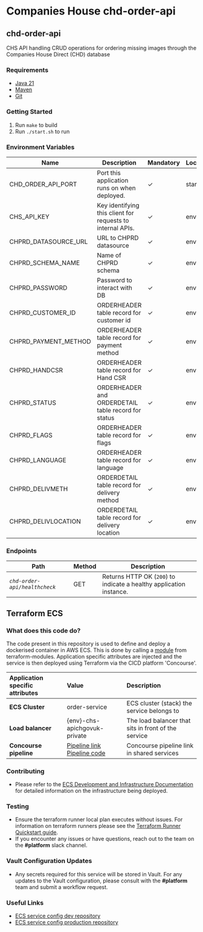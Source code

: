 # Companies House chd-order-api

## chd-order-api
CHS API handling CRUD operations for ordering missing images through the Companies House Direct (CHD) database

### Requirements
* [Java 21][1]
* [Maven][2]
* [Git][3]

### Getting Started
1. Run `make` to build
2. Run `./start.sh` to run

### Environment Variables
Name | Description | Mandatory | Location
--- | --- | --- | ---
CHD_ORDER_API_PORT | Port this application runs on when deployed. | ✓ | start.sh
CHS_API_KEY | Key identifying this client for requests to internal APIs. |✓|env var|
CHPRD_DATASOURCE_URL | URL to CHPRD datasource |✓|env var|
CHPRD_SCHEMA_NAME | Name of CHPRD schema |✓|env var|
CHPRD_PASSWORD | Password to interact with DB |✓|env var|
CHPRD_CUSTOMER_ID | ORDERHEADER table record for customer id|✓|env var|
CHPRD_PAYMENT_METHOD | ORDERHEADER table record for payment method |✓|env var|
CHPRD_HANDCSR | ORDERHEADER table record for Hand CSR| ✓|env var|
CHPRD_STATUS| ORDERHEADER and ORDERDETAIL table record for status |✓|env var|
CHPRD_FLAGS | ORDERHEADER table record for flags |✓|env var|
CHPRD_LANGUAGE | ORDERHEADER table record for language |✓|env var|
CHPRD_DELIVMETH | ORDERDETAIL table record for delivery method |✓|env var|
CHPRD_DELIVLOCATION | ORDERDETAIL table record for delivery location |✓|env var|

### Endpoints
Path | Method | Description
--- | --- | ---
*`chd-order-api/healthcheck`* | GET | Returns HTTP OK (`200`) to indicate a healthy application instance.

[1]: https://www.oracle.com/java/technologies/downloads/#java21
[2]: https://maven.apache.org/download.cgi
[3]: https://git-scm.com/downloads

## Terraform ECS

### What does this code do?

The code present in this repository is used to define and deploy a dockerised container in AWS ECS.
This is done by calling a [module](https://github.com/companieshouse/terraform-modules/tree/main/aws/ecs) from terraform-modules. Application specific attributes are injected and the service is then deployed using Terraform via the CICD platform 'Concourse'.


Application specific attributes | Value                                | Description
:---------|:-----------------------------------------------------------------------------|:-----------
**ECS Cluster**        |order-service                                      | ECS cluster (stack) the service belongs to
**Load balancer**      |{env}-chs-apichgovuk-private                                        | The load balancer that sits in front of the service
**Concourse pipeline**     |[Pipeline link](https://ci-platform.companieshouse.gov.uk/teams/team-development/pipelines/chd-order-api ) <br> [Pipeline code](https://github.com/companieshouse/ci-pipelines/blob/master/pipelines/ssplatform/team-development/chd-order-api )                                  | Concourse pipeline link in shared services


### Contributing
- Please refer to the [ECS Development and Infrastructure Documentation](https://companieshouse.atlassian.net/wiki/spaces/DEVOPS/pages/4390649858/Copy+of+ECS+Development+and+Infrastructure+Documentation+Updated) for detailed information on the infrastructure being deployed.

### Testing
- Ensure the terraform runner local plan executes without issues. For information on terraform runners please see the [Terraform Runner Quickstart guide](https://companieshouse.atlassian.net/wiki/spaces/DEVOPS/pages/1694236886/Terraform+Runner+Quickstart).
- If you encounter any issues or have questions, reach out to the team on the **#platform** slack channel.

### Vault Configuration Updates
- Any secrets required for this service will be stored in Vault. For any updates to the Vault configuration, please consult with the **#platform** team and submit a workflow request.

### Useful Links
- [ECS service config dev repository](https://github.com/companieshouse/ecs-service-configs-dev)
- [ECS service config production repository](https://github.com/companieshouse/ecs-service-configs-production)
